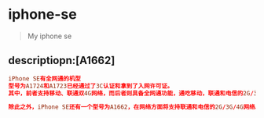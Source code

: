 # iphone-se
> My iphone se

## descriptiopn:[A1662]
```conf
iPhone SE有全网通的机型
型号为A1724和A1723已经通过了3C认证和拿到了入网许可证。
其中，前者支持移动、联通双4G网络，而后者则具备全网通功能，通吃移动，联通和电信的2G/3G/4G网络。

除此之外，iPhone SE还有一个型号为A1662，在网络方面将支持联通和电信的2G/3G/4G网络。
```